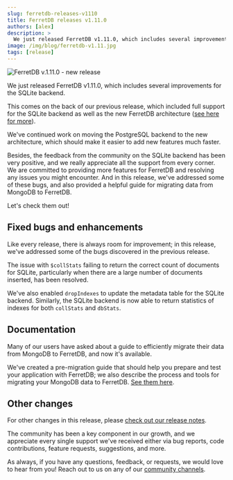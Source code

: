 ```yaml
---
slug: ferretdb-releases-v1110
title: FerretDB releases v1.11.0
authors: [alex]
description: >
  We just released FerretDB v1.11.0, which includes several improvements for the SQLite backend.
image: /img/blog/ferretdb-v1.11.jpg
tags: [release]
---
```


![FerretDB v.1.11.0 - new release](/img/blog/ferretdb-v1.11.jpg)

We just released FerretDB v1.11.0, which includes several improvements for the SQLite backend.

<!--truncate-->

This comes on the back of our previous release, which included full support for the SQLite backend as well as the new FerretDB architecture ([see here for more](https://blog.ferretdb.io/ferretdb-v1-10-production-ready-sqlite/)).

We've continued work on moving the PostgreSQL backend to the new architecture, which should make it easier to add new features much faster.

Besides, the feedback from the community on the SQLite backend has been very positive, and we really appreciate all the support from every corner.
We are committed to providing more features for FerretDB and resolving any issues you might encounter.
And in this release, we've addressed some of these bugs, and also provided a helpful guide for migrating data from MongoDB to FerretDB.

Let's check them out!

## Fixed bugs and enhancements

Like every release, there is always room for improvement; in this release, we've addressed some of the bugs discovered in the previous release.

The issue with `$collStats` failing to return the correct count of documents for SQLite, particularly when there are a large number of documents inserted, has been resolved.

We've also enabled `dropIndexes` to update the metadata table for the SQLite backend.
Similarly, the SQLite backend is now able to return statistics of indexes for both `collStats` and `dbStats`.

## Documentation

Many of our users have asked about a guide to efficiently migrate their data from MongoDB to FerretDB, and now it's available.

We've created a pre-migration guide that should help you prepare and test your application with FerretDB; we also describe the process and tools for migrating your MongoDB data to FerretDB.
[See them here](https://docs.ferretdb.io/migrating-to-ferretdb/).

## Other changes

For other changes in this release, please [check out our release notes](https://github.com/FerretDB/FerretDB/releases/tag/v1.11.0).

The community has been a key component in our growth, and we appreciate every single support we've received either via bug reports, code contributions, feature requests, suggestions, and more.

As always, if you have any questions, feedback, or requests, we would love to hear from you!
Reach out to us on any of our [community channels](https://docs.ferretdb.io/#community).

